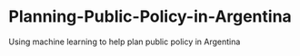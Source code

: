 # Planning-Public-Policy-in-Argentina
Using machine learning to help plan public policy in Argentina
